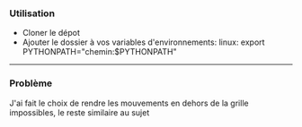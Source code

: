 ### Utilisation
- Cloner le dépot
- Ajouter le dossier à vos variables d'environnements: linux: export PYTHONPATH="chemin:$PYTHONPATH"
---
### Problème
J'ai fait le choix de rendre les mouvements en dehors de la grille impossibles, le reste similaire au sujet
